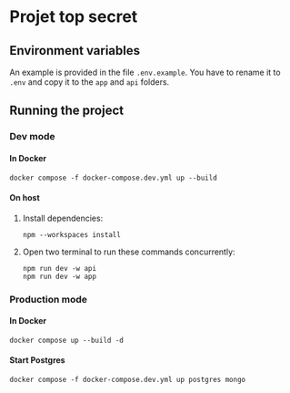 # Projet top secret

## Environment variables

An example is provided in the file `.env.example`.
You have to rename it to `.env` and copy it to the `app` and `api` folders.

## Running the project

### Dev mode

#### In Docker

```shell
docker compose -f docker-compose.dev.yml up --build
```

#### On host

1. Install dependencies:

   ```shell
   npm --workspaces install
   ```

2. Open two terminal to run these commands concurrently:

   ```shell
   npm run dev -w api
   npm run dev -w app
   ```

### Production mode

#### In Docker

```shell
docker compose up --build -d
```

#### Start Postgres

```shell
docker compose -f docker-compose.dev.yml up postgres mongo
```
